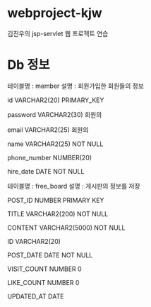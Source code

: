 # webproject-kjw

김진우의 jsp-servlet 웹 프로젝트 연습

# Db 정보

테이블명 : member
설명 : 회원가입한 회원들의 정보

<!-- # 회원의 id정보 -->

id VARCHAR2(20) PRIMARY_KEY

<!-- password정보  -->

password VARCHAR2(30) 회원의

<!-- email 정보 -->

email VARCHAR2(25) 회원의

<!-- 회원의 이름 -->

name VARCHAR2(25) NOT NULL

<!-- 회원의 전화번호(휴대폰) -->

phone_number NUMBER(20)

<!-- 회원의 가입일 -->

hire_date DATE NOT NULL

<!-- =========================================== -->

테이블명 : free_board
설명 : 게시판의 정보를 저장

<!-- 게시판이 만들어진 순서 -->

POST_ID NUMBER PRIMARY KEY

<!-- 게시판 제목 -->

TITLE VARCHAR2(200) NOT NULL

<!-- 게시판 내용 -->

CONTENT VARCHAR2(5000) NOT NULL

<!-- 작성자의 ID -->

ID VARCHAR2(20)

<!-- SYSDATE	게시판이 만들어진 날짜 -->

POST_DATE DATE NOT NULL

<!-- 게시판 방문횟수 -->

VISIT_COUNT NUMBER 0

<!-- 게시판 좋아요 수 -->

LIKE_COUNT NUMBER 0

<!-- 게시판 수정된 날짜 -->

UPDATED_AT DATE
